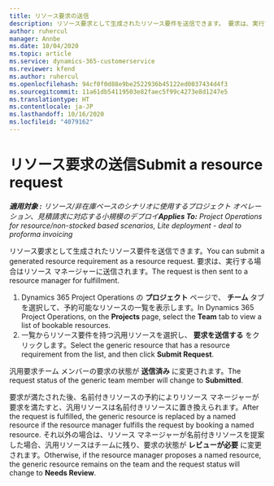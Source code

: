```yaml
---
title: リソース要求の送信
description: リソース要求として生成されたリソース要件を送信できます。 要求は、実行する場合はリソース マネージャーに送信されます。
author: ruhercul
manager: Annbe
ms.date: 10/04/2020
ms.topic: article
ms.service: dynamics-365-customerservice
ms.reviewer: kfend
ms.author: ruhercul
ms.openlocfilehash: 94cf0f0d88e9be2522936b45122ed0037434d4f3
ms.sourcegitcommit: 11a61db54119503e82faec5f99c4273e8d1247e5
ms.translationtype: HT
ms.contentlocale: ja-JP
ms.lasthandoff: 10/16/2020
ms.locfileid: "4079162"
---
```

# <a name="submit-a-resource-request"></a><span data-ttu-id="98670-104">リソース要求の送信</span><span class="sxs-lookup"><span data-stu-id="98670-104">Submit a resource request</span></span>

<span data-ttu-id="98670-105">_**適用対象 :** リソース/非在庫ベースのシナリオに使用するプロジェクト オペレーション、見積請求に対応する小規模のデプロイ_</span><span class="sxs-lookup"><span data-stu-id="98670-105">_**Applies To:** Project Operations for resource/non-stocked based scenarios, Lite deployment - deal to proforma invoicing_</span></span>

<span data-ttu-id="98670-106">リソース要求として生成されたリソース要件を送信できます。</span><span class="sxs-lookup"><span data-stu-id="98670-106">You can submit a generated resource requirement as a resource request.</span></span> <span data-ttu-id="98670-107">要求は、実行する場合はリソース マネージャーに送信されます。</span><span class="sxs-lookup"><span data-stu-id="98670-107">The request is then sent to a resource manager for fulfillment.</span></span>

1. <span data-ttu-id="98670-108">Dynamics 365 Project Operations の **プロジェクト** ページで、 **チーム** タブを選択して、予約可能なリソースの一覧を表示します。</span><span class="sxs-lookup"><span data-stu-id="98670-108">In Dynamics 365 Project Operations, on the **Projects** page, select the **Team** tab to view a list of bookable resources.</span></span> 
2. <span data-ttu-id="98670-109">一覧からリソース要件を持つ汎用リソースを選択し、 **要求を送信する** をクリックします。</span><span class="sxs-lookup"><span data-stu-id="98670-109">Select the generic resource that has a resource requirement from the list, and then click **Submit Request**.</span></span>

<span data-ttu-id="98670-110">汎用要求チーム メンバーの要求の状態が **送信済み** に変更されます。</span><span class="sxs-lookup"><span data-stu-id="98670-110">The request status of the generic team member will change to **Submitted**.</span></span>

<span data-ttu-id="98670-111">要求が満たされた後、名前付きリソースの予約によりリソース マネージャーが要求を満たすと、汎用リソースは名前付きリソースに置き換えられます。</span><span class="sxs-lookup"><span data-stu-id="98670-111">After the request is fulfilled, the generic resource is replaced by a named resource if the resource manager fulfills the request by booking a named resource.</span></span> <span data-ttu-id="98670-112">それ以外の場合は、リソース マネージャーが名前付きリソースを提案した場合、汎用リソースはチームに残り、要求の状態が **レビューが必要** に変更されます。</span><span class="sxs-lookup"><span data-stu-id="98670-112">Otherwise, if the resource manager proposes a named resource, the generic resource remains on the team and the request status will change to **Needs Review**.</span></span>
